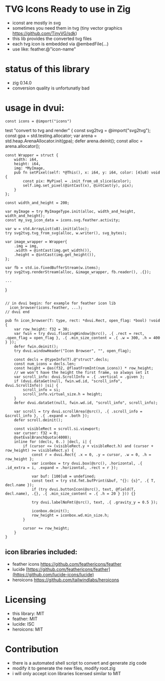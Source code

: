 # TVG Icons Ready to use in Zig

- iconst are mostly in svg
- sometimes you need them in tvg (tiny vector graphics https://github.com/TinyVG/sdk)
- this lib provides the converted tvg files
- each tvg icon is embedded via @embedFile(...)
- use like: feather.@"icon-name"

# status of this library

- zig 0.14.0
- conversion quality is unfortunatly bad

# usage in dvui:
```zig
const icons = @import("icons")
```
test "convert to tvg and render" {
    const svg2tvg = @import("svg2tvg");
    const gpa = std.testing.allocator;
    var arena = std.heap.ArenaAllocator.init(gpa);
    defer arena.deinit();
    const alloc = arena.allocator();

    const Wrapper = struct {
        width: i64,
        height: i64,
        img: *MyImage,
        pub fn setPixel(self: *@This(), x: i64, y: i64, color: [4]u8) void {
            const pix: MyPixel = .init_from_u8_slice(&color);
            self.img.set_pixel(@intCast(x), @intCast(y), pix);
        }
    };

    const width_and_height = 200;

    var myImage = try MyImageType.init(alloc, width_and_height, width_and_height);
    const my_svg_icon_data = icons.svg.feather.activity;

    var w = std.ArrayList(u8).init(alloc);
    try svg2tvg.tvg_from_svg(alloc, w.writer(), svg_bytes);

    var image_wrapper = Wrapper{
        .img = img,
        .width = @intCast(img.get_width()),
        .height = @intCast(img.get_height()),
    };

    var fb = std.io.fixedBufferStream(w.items);
    try svg2tvg.renderStream(alloc, &image_wrapper, fb.reader(), .{});

    ...
}
```

// in dvui begin: for example for feather icon lib
  icon_browser(icons.feather, ...);
// dvui end

pub fn icon_browser(T: type, rect: *dvui.Rect, open_flag: *bool) !void {
    var row_height: f32 = 30;
    var fwin = try dvui.floatingWindow(@src(), .{ .rect = rect, .open_flag = open_flag }, .{ .min_size_content = .{ .w = 300, .h = 400 } });
    defer fwin.deinit();
    try dvui.windowHeader("Icon Browser", "", open_flag);

    const decls = @typeInfo(T).@"struct".decls;
    const num_icons = decls.len;
    const height = @as(f32, @floatFromInt(num_icons)) * row_height;
    // we won't have the height the first frame, so always set it
    var scroll_info: dvui.ScrollInfo = .{ .vertical = .given };
    if (dvui.dataGet(null, fwin.wd.id, "scroll_info", dvui.ScrollInfo)) |si| {
        scroll_info = si;
        scroll_info.virtual_size.h = height;
    }
    defer dvui.dataSet(null, fwin.wd.id, "scroll_info", scroll_info);

    var scroll = try dvui.scrollArea(@src(), .{ .scroll_info = &scroll_info }, .{ .expand = .both });
    defer scroll.deinit();

    const visibleRect = scroll.si.viewport;
    var cursor: f32 = 0;
    @setEvalBranchQuota(4000);
    inline for (decls, 0..) |decl, i| {
        if (cursor <= (visibleRect.y + visibleRect.h) and (cursor + row_height) >= visibleRect.y) {
            const r = dvui.Rect{ .x = 0, .y = cursor, .w = 0, .h = row_height };
            var iconbox = try dvui.box(@src(), .horizontal, .{ .id_extra = i, .expand = .horizontal, .rect = r });

            var buf: [100]u8 = undefined;
            const text = try std.fmt.bufPrint(&buf, "{}: {s}", .{ T, decl.name });
            if (try dvui.buttonIcon(@src(), text, @field(T, decl.name), .{}, .{ .min_size_content = .{ .h = 20 } })) {}

            try dvui.labelNoFmt(@src(), text, .{ .gravity_y = 0.5 });

            iconbox.deinit();
            row_height = iconbox.wd.min_size.h;
        }

        cursor += row_height;
    }
}
```

## icon libraries included:

- feather icons https://github.com/feathericons/feather
- lucide [https://github.com/feathericons/feather](https://github.com/lucide-icons/lucide)
- heroicons https://github.com/tailwindlabs/heroicons

# Licensing

- this library: MIT
- feather: MIT
- lucide: ISC
- heroicons: MIT

# Contribution

- there is a automated shell script to convert and generate zig code
- modify it to generate the new files, modify root.zig
- i will only accept icon libraries licensed similar to MIT
